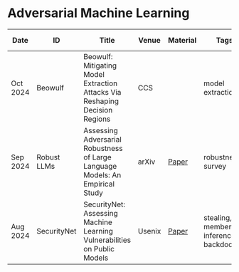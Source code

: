 # Adversarial Machine Learning

| Date | ID | Title | Venue | Material | Tags | Short Summary | Summary |
|---|---|---|---|---|---|---|---|
| Oct 2024 | Beowulf | Beowulf: Mitigating Model Extraction Attacks Via Reshaping Decision Regions | CCS | | model extraction| |[Link](https://github.com/nabeelxy/ai-security-guide/tree/main/security_for_ai/adversarial_machine_learning/summaries/202410_aml_ccs_beowulf_summary.txt) |
| Sep 2024 | Robust LLMs | Assessing Adversarial Robustness of Large Language Models: An Empirical Study | arXiv | [Paper](https://arxiv.org/pdf/2405.02764) | robustness, survey | | |
| Aug 2024 | SecurityNet | SecurityNet: Assessing Machine Learning Vulnerabilities on Public Models | Usenix | [Paper](https://www.usenix.org/system/files/sec24summer-prepub-617-zhang-boyang.pdf) | stealing, membership inference, backdoor | | |
